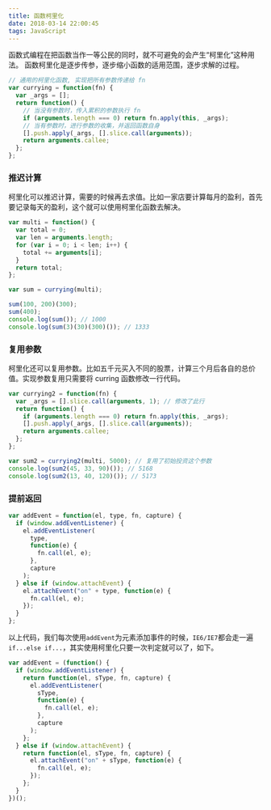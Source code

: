 ```yaml
---
title: 函数柯里化
date: 2018-03-14 22:00:45
tags: JavaScript
---
```


函数式编程在把函数当作一等公民的同时，就不可避免的会产生“柯里化”这种用法。
函数柯里化是逐步传参，逐步缩小函数的适用范围，逐步求解的过程。

```js
// 通用的柯里化函数, 实现把所有参数传递给 fn
var currying = function(fn) {
  var _args = [];
  return function() {
    // 当没有参数时，传入累积的参数执行 fn
    if (arguments.length === 0) return fn.apply(this, _args);
    // 当有参数时，进行参数的收集，并返回函数自身
    [].push.apply(_args, [].slice.call(arguments));
    return arguments.callee;
  };
};
```

<!-- more -->

### 推迟计算

柯里化可以推迟计算，需要的时候再去求值。比如一家店要计算每月的盈利，首先要记录每天的盈利，这个就可以使用柯里化函数去解决。

```js
var multi = function() {
  var total = 0;
  var len = arguments.length;
  for (var i = 0; i < len; i++) {
    total += arguments[i];
  }
  return total;
};

var sum = currying(multi);

sum(100, 200)(300);
sum(400);
console.log(sum()); // 1000
console.log(sum(3)(30)(300)()); // 1333
```

### 复用参数

柯里化还可以复用参数。比如五千元买入不同的股票，计算三个月后各自的总价值。实现参数复用只需要将  curring 函数修改一行代码。

```js
var currying2 = function(fn) {
  var _args = [].slice.call(arguments, 1); // 修改了此行
  return function() {
    if (arguments.length === 0) return fn.apply(this, _args);
    [].push.apply(_args, [].slice.call(arguments));
    return arguments.callee;
  };
};
```

```js
var sum2 = currying2(multi, 5000); // 复用了初始投资这个参数
console.log(sum2(45, 33, 90)()); // 5168
console.log(sum2(13, 40, 120)()); // 5173
```

### 提前返回

```js
var addEvent = function(el, type, fn, capture) {
  if (window.addEventListener) {
    el.addEventListener(
      type,
      function(e) {
        fn.call(el, e);
      },
      capture
    );
  } else if (window.attachEvent) {
    el.attachEvent("on" + type, function(e) {
      fn.call(el, e);
    });
  }
};
```

以上代码，我们每次使用`addEvent`为元素添加事件的时候，`IE6/IE7`都会走一遍`if...else if...`，其实使用柯里化只要一次判定就可以了，如下。

```js
var addEvent = (function() {
  if (window.addEventListener) {
    return function(el, sType, fn, capture) {
      el.addEventListener(
        sType,
        function(e) {
          fn.call(el, e);
        },
        capture
      );
    };
  } else if (window.attachEvent) {
    return function(el, sType, fn, capture) {
      el.attachEvent("on" + sType, function(e) {
        fn.call(el, e);
      });
    };
  }
})();
```
